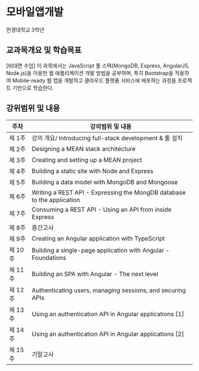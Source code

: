 # 모바일앱개발
한경대학교 3학년

## 교과목개요 및 학습목표
[비대면 수업]
이 과목에서는 JavaScript 풀 스택(MongoDB, Express, AngularJS, Node.js)을 이용한 웹 애플리케이션 개발 방법을 공부하며, 특히 Bootstrap을 적용하여 Mobile-ready 웹 앱을 개발하고 클라우드 플랫폼 서비스에 배포하는 과정을 프로젝트 기반으로 학습한다.

## 강위범위 및 내용
|주차|강의범위 및 내용|
|--|--|
|제 1주|강의 개요/ Introducing full-stack development & 툴 설치 
|제 2주|	Designing a MEAN stack architecture 
|제 3주|	Creating and setting up a MEAN project 
|제 4주|	Building a static site with Node and Express 
|제 5주|	Building a data model with MongoDB and Mongoose 
|제 6주|	Writing a REST API - Expressing the MongDB database to the application 
|제 7주|	Consuming a REST API - Using an API from inside Express 
|제 8주|	중간고사 
|제 9주|	Creating an Angular application with TypeScript 
|제 10주| 	Building a single-page application with Angular - Foundations 
|제 11주| 	Building an SPA with Angular - The next level 
|제 12주| 	Authenticating users, managing sessions, and securing APIs 
|제 13주| 	Using an authentication API in Angular applications [1] 
|제 14주| 	Using an authentication API in Angular applications [2] 
|제 15주| 	기말고사 
